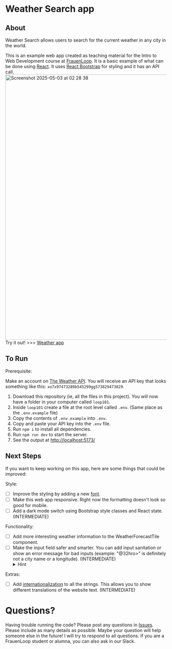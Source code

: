 # Weather Search app

## About

Weather Search allows users to search for the current weather in any city in the world.

This is an example web app created as teaching material for the Intro to Web Development course at [FrauenLoop](https://www.frauenloop.org/). It is a basic example of what can be done using [React](https://react.dev/). It uses [React Bootstrap](https://react-bootstrap.github.io/) for styling and it has an API call.
<img width="828" alt="Screenshot 2025-05-03 at 02 28 38" src="https://github.com/user-attachments/assets/5a272030-7b6c-4ed5-96e1-b4eedb1134db" />
Try it out! >>> [Weather app](https://marley.github.io/loop101/)

## To Run

Prerequisite:

Make an account on [The Weather API](weatherapi.com). You will receive an API key that looks something like this: `xo7x97473289b545299gg573829473829`.

1. Download this repository (ie, all the files in this project). You will now have a folder in your computer called `loop101`.
2. Inside `loop101` create a file at the root level called `.env`. (Same place as the `.env.example` file)
3. Copy the contents of `.env.example` into `.env`.
4. Copy and paste your API key into the `.env` file.
5. Run `npm i` to install all dependencies.
6. Run `npm run dev` to start the server.
7. See the output at [http://localhost:5173/](http://localhost:5173/)

## Next Steps

If you want to keep working on this app, here are some things that could be improved:

Style:

- [ ] Improve the styling by adding a new [font](https://fonts.google.com/).
- [ ] Make this web app responsive. Right now the formatting doesn't look so good for mobile.
- [ ] Add a dark mode switch using Bootstrap style classes and React state. (INTERMEDIATE)

Functionality:

- [ ] Add more interesting weather information to the WeatherForecastTile component.
- [ ] Make the input field safer and smarter. You can add input sanitation or show an error message for bad inputs (example: "@32hro>" is definitely not a city name or a longitude). (INTERMEDIATE)
  <details>
  <summary>Hint</summary>
  <br>
  Lookup "regex pattern attributes". Here is [a tool](https://regex101.com/) that allows you to test your regular expressions.
  </details>

Extras:

- [ ] Add [internationalization](https://www.i18next.com/) to all the strings. This allows you to show different translations of the website text. (INTERMEDIATE)


# Questions?
Having trouble running the code? Please post any questions in [Issues](https://github.com/marley/loop101/issues). Please include as many details as possible. Maybe your question will help someone else in the future! I will try to respond to all questions.
If you are a FrauenLoop student or alumna, you can also ask in our Slack.
